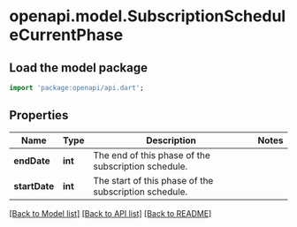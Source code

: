 # openapi.model.SubscriptionScheduleCurrentPhase

## Load the model package
```dart
import 'package:openapi/api.dart';
```

## Properties
Name | Type | Description | Notes
------------ | ------------- | ------------- | -------------
**endDate** | **int** | The end of this phase of the subscription schedule. | 
**startDate** | **int** | The start of this phase of the subscription schedule. | 

[[Back to Model list]](../README.md#documentation-for-models) [[Back to API list]](../README.md#documentation-for-api-endpoints) [[Back to README]](../README.md)


